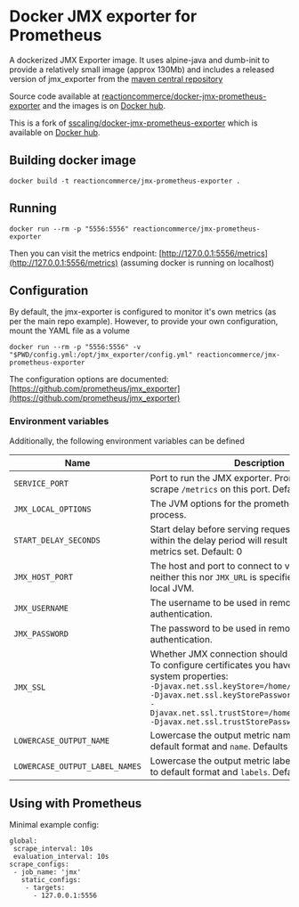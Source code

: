 Docker JMX exporter for Prometheus
==================================

A dockerized JMX Exporter image. It uses alpine-java and dumb-init to provide a
relatively small image (approx 130Mb) and includes a released version of
jmx_exporter from the [maven central
repository](https://repo1.maven.org/maven2/io/prometheus/jmx/jmx_prometheus_httpserver/)

Source code available at [reactioncommerce/docker-jmx-prometheus-exporter](https://github.com/reactioncommerce/jmx-prometheus-exporter/)
and the images is on [Docker hub](https://hub.docker.com/r/reactioncommerce/jmx-prometheus-exporter/).

This is a fork of [sscaling/docker-jmx-prometheus-exporter](https://github.com/sscaling/jmx-prometheus-exporter/)
which is available on [Docker hub](https://hub.docker.com/r/sscaling/jmx-prometheus-exporter/).

Building docker image
---------------------

```
docker build -t reactioncommerce/jmx-prometheus-exporter .
```

Running
-------

```
docker run --rm -p "5556:5556" reactioncommerce/jmx-prometheus-exporter
```

Then you can visit the metrics endpoint: [http://127.0.0.1:5556/metrics](http://127.0.0.1:5556/metrics) (assuming docker is running on localhost)

Configuration
-------------

By default, the jmx-exporter is configured to monitor it's own metrics (as per the main repo example). However, to provide your own configuration, mount the YAML file as a volume

```
docker run --rm -p "5556:5556" -v "$PWD/config.yml:/opt/jmx_exporter/config.yml" reactioncommerce/jmx-prometheus-exporter
```

The configuration options are documented: [https://github.com/prometheus/jmx_exporter](https://github.com/prometheus/jmx_exporter)

### Environment variables

Additionally, the following environment variables can be defined

Name     | Description
---------|------------
`SERVICE_PORT` | Port to run the JMX exporter. Prometheus will scrape `/metrics` on this port. Default: 5556
`JMX_LOCAL_OPTIONS` | The JVM options for the prometheus exporter process.
`START_DELAY_SECONDS` | Start delay before serving requests. Any requests within the delay period will result in an empty metrics set. Default: 0
`JMX_HOST_PORT` | The host and port to connect to via remote JMX. If neither this nor `JMX_URL` is specified, will talk to the local JVM.
`JMX_USERNAME` | The username to be used in remote JMX password authentication.
`JMX_PASSWORD` | The password to be used in remote JMX password authentication.
`JMX_SSL`      | Whether JMX connection should be done over SSL. To configure certificates you have to set following system properties:<br/>`-Djavax.net.ssl.keyStore=/home/user/.keystore`<br/>`-Djavax.net.ssl.keyStorePassword=changeit`<br/>`-Djavax.net.ssl.trustStore=/home/user/.truststore`<br/>`-Djavax.net.ssl.trustStorePassword=changeit`
`LOWERCASE_OUTPUT_NAME` | Lowercase the output metric name. Applies to default format and `name`. Defaults to false.
`LOWERCASE_OUTPUT_LABEL_NAMES` | Lowercase the output metric label names. Applies to default format and `labels`. Defaults to false.


Using with Prometheus
---------------------

Minimal example config:

```
global:
 scrape_interval: 10s
 evaluation_interval: 10s
scrape_configs:
 - job_name: 'jmx'
   static_configs:
    - targets:
      - 127.0.0.1:5556
```

